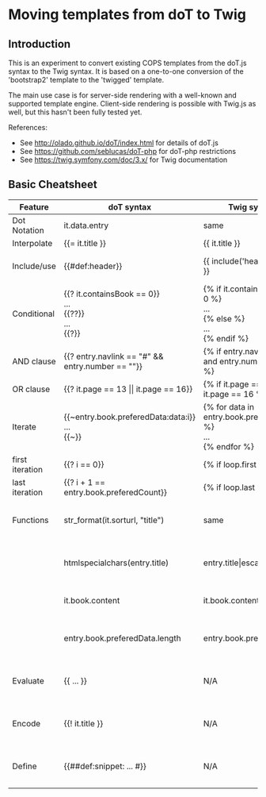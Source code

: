# Moving templates from doT to Twig

## Introduction

This is an experiment to convert existing COPS templates from the doT.js syntax to the Twig syntax.
It is based on a one-to-one conversion of the 'bootstrap2' template to the 'twigged' template.

The main use case is for server-side rendering with a well-known and supported template engine.
Client-side rendering is possible with Twig.js as well, but this hasn't been fully tested yet.

References:
- See http://olado.github.io/doT/index.html for details of doT.js
- See https://github.com/seblucas/doT-php for doT-php restrictions
- See https://twig.symfony.com/doc/3.x/ for Twig documentation

## Basic Cheatsheet

| Feature | doT syntax | Twig syntax | Remark |
|---------|------------|-------------|--------|
| Dot Notation | it.data.entry | same | |
| Interpolate | {{= it.title }} | {{ it.title }} | |
| Include/use | {{#def:header}} | {{ include('header.html') }} | server-side rendering |
| Conditional | {{? it.containsBook == 0}}<br>...<br>{{??}}<br>...<br>{{?}} | {% if it.containsBook == 0 %}<br>...<br>{% else %}<br>...<br>{% endif %} | |
| AND clause | {{? entry.navlink == "#" && entry.number == ""}} | {% if entry.navlink == "#" and entry.number == "" %} | |
| OR clause | {{? it.page == 13 \|\| it.page == 16}} | {% if it.page == 13 or it.page == 16 %} | |
| Iterate | {{~entry.book.preferedData:data:i}}<br>...<br>{{~}} | {% for data in entry.book.preferedData %}<br>...<br>{% endfor %} | |
| first iteration | {{? i == 0}} | {% if loop.first %} | |
| last iteration | {{? i + 1 == entry.book.preferedCount}} | {% if loop.last %} | |
| Functions | str_format(it.sorturl, "title") | same | for defined Twig functions |
|  | htmlspecialchars(entry.title) | entry.title\|escape | for defined Twig filters |
|  | it.book.content | it.book.content\|raw | for pre-formatted HTML |
|  | entry.book.preferedData.length | entry.book.preferedCount | not supported in doT-php |
| Evaluate | {{ ... }} | N/A | not supported in doT-php |
| Encode | {{! it.title }} | N/A | not supported in doT-php |
| Define | {{##def:snippet: ... #}} | N/A | not supported in doT-php |

